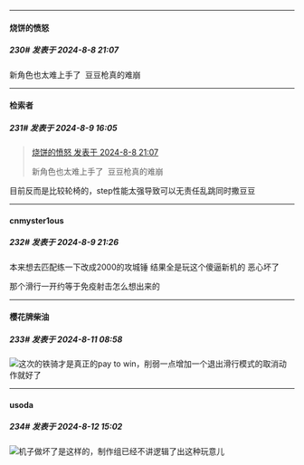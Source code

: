 ﻿
*****

####  烧饼的愤怒  
##### 230#       发表于 2024-8-8 21:07

新角色也太难上手了  豆豆枪真的难崩


*****

####  检索者  
##### 231#       发表于 2024-8-9 16:05

<blockquote><a href="httphttps://bbs.saraba1st.com/2b/forum.php?mod=redirect&amp;goto=findpost&amp;pid=65837766&amp;ptid=2180551" target="_blank">烧饼的愤怒 发表于 2024-8-8 21:07</a>

新角色也太难上手了  豆豆枪真的难崩</blockquote>
目前反而是比较轮椅的，step性能太强导致可以无责任乱跳同时撒豆豆


*****

####  cnmyster1ous  
##### 232#       发表于 2024-8-9 21:26

本来想去匹配练一下改成2000的攻城锤 结果全是玩这个傻逼新机的 恶心坏了

那个滑行一开约等于免疫射击怎么想出来的


*****

####  樱花牌柴油  
##### 233#       发表于 2024-8-11 08:58

<img src="https://static.saraba1st.com/image/smiley/face2017/035.png" referrerpolicy="no-referrer">这次的铁骑才是真正的pay to win，削弱一点增加一个退出滑行模式的取消动作就好了


*****

####  usoda  
##### 234#       发表于 2024-8-12 15:02

<img src="https://static.saraba1st.com/image/smiley/face2017/067.png" referrerpolicy="no-referrer">机子做坏了是这样的，制作组已经不讲逻辑了出这种玩意儿

